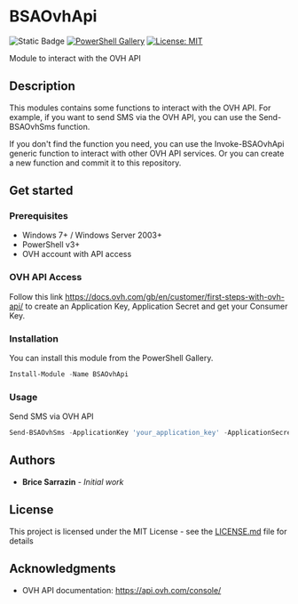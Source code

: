 # BSAOvhApi

![Static Badge](https://img.shields.io/badge/made%20with-PowerShell-blue) [![PowerShell Gallery](https://img.shields.io/powershellgallery/v/BSAOvhApi.svg)](https://www.powershellgallery.com/packages/BSAOvhApi) [![License: MIT](https://img.shields.io/badge/License-MIT-yellow.svg)](https://opensource.org/licenses/MIT) 

Module to interact with the OVH API

## Description

This modules contains some functions to interact with the OVH API.
For example, if you want to send SMS via the OVH API, you can use the Send-BSAOvhSms function.

If you don't find the function you need, you can use the Invoke-BSAOvhApi generic function to interact with other OVH API services. Or you can create a new function and commit it to this repository.

## Get started

### Prerequisites

* Windows 7+ / Windows Server 2003+
* PowerShell v3+
* OVH account with API access

### OVH API Access

Follow this link https://docs.ovh.com/gb/en/customer/first-steps-with-ovh-api/ to create an Application Key, Application Secret and get your Consumer Key.

### Installation

You can install this module from the PowerShell Gallery.
```powershell
Install-Module -Name BSAOvhApi
```

### Usage

Send SMS via OVH API
```powershell
Send-BSAOvhSms -ApplicationKey 'your_application_key' -ApplicationSecret 'your_application_secret' -ConsumerKey 'your_consumer_key' -From 'My Company' -To '+33612345678' -Message 'Hello World'
```

## Authors

* **Brice Sarrazin** - *Initial work*

## License

This project is licensed under the MIT License - see the [LICENSE.md](LICENSE.md) file for details

## Acknowledgments

* OVH API documentation: https://api.ovh.com/console/
